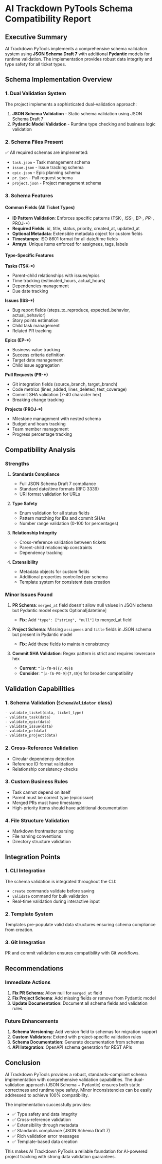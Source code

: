 # AI Trackdown PyTools Schema Compatibility Report

## Executive Summary

AI Trackdown PyTools implements a comprehensive schema validation system using **JSON Schema Draft 7** with additional **Pydantic** models for runtime validation. The implementation provides robust data integrity and type safety for all ticket types.

## Schema Implementation Overview

### 1. Dual Validation System

The project implements a sophisticated dual-validation approach:

1. **JSON Schema Validation** - Static schema validation using JSON Schema Draft 7
2. **Pydantic Model Validation** - Runtime type checking and business logic validation

### 2. Schema Files Present

✅ All required schemas are implemented:
- `task.json` - Task management schema
- `issue.json` - Issue tracking schema  
- `epic.json` - Epic planning schema
- `pr.json` - Pull request schema
- `project.json` - Project management schema

### 3. Schema Features

#### Common Fields (All Ticket Types)
- **ID Pattern Validation**: Enforces specific patterns (TSK-*, ISS-*, EP-*, PR-*, PROJ-*)
- **Required Fields**: id, title, status, priority, created_at, updated_at
- **Optional Metadata**: Extensible metadata object for custom fields
- **Timestamps**: ISO 8601 format for all date/time fields
- **Arrays**: Unique items enforced for assignees, tags, labels

#### Type-Specific Features

**Tasks (TSK-*)**
- Parent-child relationships with issues/epics
- Time tracking (estimated_hours, actual_hours)
- Dependencies management
- Due date tracking

**Issues (ISS-*)**
- Bug report fields (steps_to_reproduce, expected_behavior, actual_behavior)
- Story points estimation
- Child task management
- Related PR tracking

**Epics (EP-*)**
- Business value tracking
- Success criteria definition
- Target date management
- Child issue aggregation

**Pull Requests (PR-*)**
- Git integration fields (source_branch, target_branch)
- Code metrics (lines_added, lines_deleted, test_coverage)
- Commit SHA validation (7-40 character hex)
- Breaking change tracking

**Projects (PROJ-*)**
- Milestone management with nested schema
- Budget and hours tracking
- Team member management
- Progress percentage tracking

## Compatibility Analysis

### Strengths

1. **Standards Compliance**
   - Full JSON Schema Draft 7 compliance
   - Standard date/time formats (RFC 3339)
   - URI format validation for URLs

2. **Type Safety**
   - Enum validation for all status fields
   - Pattern matching for IDs and commit SHAs
   - Number range validation (0-100 for percentages)

3. **Relationship Integrity**
   - Cross-reference validation between tickets
   - Parent-child relationship constraints
   - Dependency tracking

4. **Extensibility**
   - Metadata objects for custom fields
   - Additional properties controlled per schema
   - Template system for consistent data creation

### Minor Issues Found

1. **PR Schema**: `merged_at` field doesn't allow null values in JSON schema but Pydantic model expects Optional[datetime]
   - **Fix**: Add `"type": ["string", "null"]` to merged_at field

2. **Project Schema**: Missing `assignees` and `title` fields in JSON schema but present in Pydantic model
   - **Fix**: Add these fields to maintain consistency

3. **Commit SHA Validation**: Regex pattern is strict and requires lowercase hex
   - **Current**: `^[a-f0-9]{7,40}$`
   - **Consider**: `^[a-fA-F0-9]{7,40}$` for broader compatibility

## Validation Capabilities

### 1. Schema Validation (`SchemaValidator` class)
```python
- validate_ticket(data, ticket_type)
- validate_task(data)
- validate_epic(data)
- validate_issue(data)
- validate_pr(data)
- validate_project(data)
```

### 2. Cross-Reference Validation
- Circular dependency detection
- Reference ID format validation
- Relationship consistency checks

### 3. Custom Business Rules
- Task cannot depend on itself
- Parent must be correct type (epic/issue)
- Merged PRs must have timestamp
- High-priority items should have additional documentation

### 4. File Structure Validation
- Markdown frontmatter parsing
- File naming conventions
- Directory structure validation

## Integration Points

### 1. CLI Integration
The schema validation is integrated throughout the CLI:
- `create` commands validate before saving
- `validate` command for bulk validation
- Real-time validation during interactive input

### 2. Template System
Templates pre-populate valid data structures ensuring schema compliance from creation.

### 3. Git Integration
PR and commit validation ensures compatibility with Git workflows.

## Recommendations

### Immediate Actions
1. **Fix PR Schema**: Allow null for `merged_at` field
2. **Fix Project Schema**: Add missing fields or remove from Pydantic model
3. **Update Documentation**: Document all schema fields and validation rules

### Future Enhancements
1. **Schema Versioning**: Add version field to schemas for migration support
2. **Custom Validators**: Extend with project-specific validation rules
3. **Schema Documentation**: Generate documentation from schemas
4. **API Integration**: OpenAPI schema generation for REST APIs

## Conclusion

AI Trackdown PyTools provides a robust, standards-compliant schema implementation with comprehensive validation capabilities. The dual-validation approach (JSON Schema + Pydantic) ensures both static correctness and runtime type safety. Minor inconsistencies can be easily addressed to achieve 100% compatibility.

The implementation successfully provides:
- ✅ Type safety and data integrity
- ✅ Cross-reference validation
- ✅ Extensibility through metadata
- ✅ Standards compliance (JSON Schema Draft 7)
- ✅ Rich validation error messages
- ✅ Template-based data creation

This makes AI Trackdown PyTools a reliable foundation for AI-powered project tracking with strong data validation guarantees.
